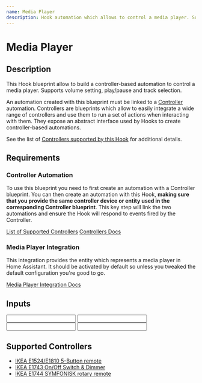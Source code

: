 ```yaml
---
name: Media Player
description: Hook automation which allows to control a media player. Supports volume setting, play/pause and track selection.
---
```


# Media Player

## Description

This Hook blueprint allow to build a controller-based automation to control a media player. Supports volume setting, play/pause and track selection.

An automation created with this blueprint must be linked to a [Controller](https://epmatt.github.io/awesome-ha-blueprints/blueprints/controllers) automation. Controllers are blueprints which allow to easily integrate a wide range of controllers and use them to run a set of actions when interacting with them. They expose an abstract interface used by Hooks to create controller-based automations.

See the list of [Controllers supported by this Hook](#supported-controllers) for additional details.

## Requirements

### Controller Automation

To use this blueprint you need to first create an automation with a Controller blueprint. You can then create an automation with this Hook, **making sure that you provide the same controller device or entity used in the corresponding Controller blueprint**. This key step will link the two automations and ensure the Hook will respond to events fired by the Controller.

[List of Supported Controllers](#supported-controllers)
[Controllers Docs](https://epmatt.github.io/awesome-ha-blueprints/blueprints/controllers)

### Media Player Integration

This integration provides the entity which represents a media player in Home Assistant. It should be activated by default so unless you tweaked the default configuration you're good to go.

[Media Player Integration Docs](https://www.home-assistant.io/integrations/media_player/)

## Inputs

<Input
 name='Controller device'
 description='The controller device which will control the light. Choose a value only if the integration used to connect the controller to Home Assistant exposes it as a Device. This value should match the one specified in the corresponding Controller automation.'
 selector='device'
 />
<Input
 name='Controller entity'
 description='The controller entity which will control the light. Choose a value only if the integration used to connect the controller to Home Assistant exposes it as an Entity. This value should match the one specified in the corresponding Controller automation.'
 selector='entity'
 />
<Input
 name='Controller model'
 description='The model for the controller used in this automation. Choose a value from the list of supported controllers.'
 selector='select'
 required
 />
<Input
 name='Media Player'
 description='Media player which will be controlled with this automation.'
 selector='entity'
 required
 />

## Supported Controllers

- [IKEA E1524/E1810 5-Button remote](https://epmatt.github.io/awesome-ha-blueprints/blueprints/controllers/ikea_e1524_e1810)
- [IKEA E1743 On/Off Switch & Dimmer](https://epmatt.github.io/awesome-ha-blueprints/blueprints/controllers/ikea_e1743)
- [IKEA E1744 SYMFONISK rotary remote](https://epmatt.github.io/awesome-ha-blueprints/blueprints/controllers/ikea_e1744)
